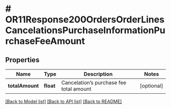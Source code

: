 # # OR11Response200OrdersOrderLinesCancelationsPurchaseInformationPurchaseFeeAmount

## Properties

Name | Type | Description | Notes
------------ | ------------- | ------------- | -------------
**totalAmount** | **float** | Cancelation’s purchase fee total amount | [optional]

[[Back to Model list]](../../README.md#models) [[Back to API list]](../../README.md#endpoints) [[Back to README]](../../README.md)
